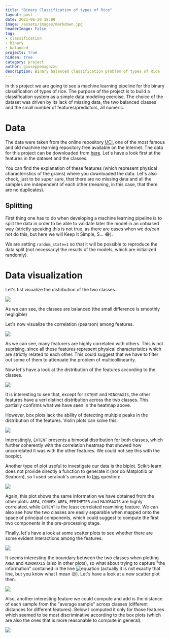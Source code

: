 ```yaml
---
title: "Binary Classification of types of Rice"
layout: post
date: 2021-06-26 18:09
image: /assets/images/markdown.jpg
headerImage: False
tag:
- classification
- binary
- balanced
projects: true
hidden: true
category: project
author: giuseppemagazzu
description: Binary balanced classification problem of types of Rice
---
```

In this project we are going to see a machine learning pipeline for the binary classification of types of rice. The purpose of the project is to build a classification system as a simple data modeling exercise. The choice of the dataset was driven by its lack of missing data, the two balanced classes and the small number of features/predictors, all numeric.
# Data
The data were taken from the online repository [UCI](https://archive.ics.uci.edu/ml/index.php), one of the most famous and old machine learning repository free available on the Internet. The data for this project can be downloaded from [here](https://archive.ics.uci.edu/ml/datasets/Rice+%28Cammeo+and+Osmancik%29). Let's have a look first at the features in the dataset and the classes.

<script src="https://gist.github.com/GiuseppeMagazzu/94d7588a745785327d2d7a5cd32473e0.js"></script>

<script src="https://gist.github.com/GiuseppeMagazzu/e70085d48b91414dad4fc7929e45aca5.js"></script>

You can find the explanation of these features (which represent physical characteristics of the grains) where you downloaded the data.
Let's also check, just to be super sure, that there are no missing data and all the samples are independent of each other (meaning, in this case, that there are no duplicates).

<script src="https://gist.github.com/GiuseppeMagazzu/4b1c39f3dac89601c1a5f9be7a54949f.js"></script>

## Splitting
First thing one has to do when developing a machine learning pipeline is to split the data in order to be able to validate later the model in an unbiased way (strictly speaking this is not true, as there are cases when we do/can not do this, but here we will Keep It Simple, S... 😂).

<script src="https://gist.github.com/GiuseppeMagazzu/fe1806a63b90d615346c4b6e3d5477e2.js"></script>

We are setting `random_state=1` so that it will be possible to reproduce the data split (not necessariyl the results of the models, which are initialized randomly).

# Data visualization
Let's fist visualize the distribution of the two classes.

<script src="https://gist.github.com/GiuseppeMagazzu/ea61f9e10b6e577b9ffdcbc3a861e968.js"></script>

<div class="center"><img src="https://raw.githubusercontent.com/GiuseppeMagazzu/GiuseppeMagazzu.github.io/master/assets/images/2021-06-26-RICE_project/class_distribution.png" /></div>

As we can see, the classes are balanced (the small difference is smoothly negligible)

Let's now visualize the correlation (pearson) among features.

<script src="https://gist.github.com/GiuseppeMagazzu/fb9ba10da62fb69d6d8864aa816d87ad.js"></script>

<div class="center"><img src="https://raw.githubusercontent.com/GiuseppeMagazzu/GiuseppeMagazzu.github.io/master/assets/images/2021-06-26-RICE_project/correlation_heatmap.png" /></div>

As we can see, many featurers are highly correlated with others. This is not suprising, since all these features represent physical characteristics which are strictly related to each other. This could suggest that we have to filter out some of them to attenuate the problem of multicollinearity.

Now let's have a look at the distribution of the features according to the classes.

<script src="https://gist.github.com/GiuseppeMagazzu/284af92da55bacdaf1a9bd6866a4fa47.js"></script>

<div class="center"><img src="https://raw.githubusercontent.com/GiuseppeMagazzu/GiuseppeMagazzu.github.io/master/assets/images/2021-06-26-RICE_project/boxplot.png" /></div>

It is interesting to see that, except for `EXTENT` and `MINORAXIS`, the other features have a veri distinct distribution across the two classes. This partially confirms what we have seen in the heatmap above.

However, box plots lack the ability of detecting multiple peaks in the distribution of the features. Violin plots can solve this:

<script src="https://gist.github.com/GiuseppeMagazzu/ad5c5b36fe754b36d6f8e293128af389.js"></script>

<div class="center"><img src="https://raw.githubusercontent.com/GiuseppeMagazzu/GiuseppeMagazzu.github.io/master/assets/images/2021-06-26-RICE_project/violinplot.png" /></div>

Interestingly, `EXTENT` presents a bimodal distribution for both classes, which further coherently with the correlation heatmap that showed how uncorrelated it was with the other features. We could not see this with the boxplot.

Another type of plot useful to investigate our data is the biplot. Scikit-learn does not provide directly a function to generate it (nor do Matplotlib or Seaborn), so I used seralouk's answer to [this](https://stackoverflow.com/questions/39216897/plot-pca-loadings-and-loading-in-biplot-in-sklearn-like-rs-autoplot) question:

<script src="https://gist.github.com/GiuseppeMagazzu/38f6688d0404ff2819baa1ba3c477e70.js"></script>

<div class="center"><img src="https://raw.githubusercontent.com/GiuseppeMagazzu/GiuseppeMagazzu.github.io/master/assets/images/2021-06-26-RICE_project/biplot.png" /></div>

Again, this plot shows the same information we have obtained from the other plots: `AREA`, `CONVEX_AREA`, `PERIMETER` and `MAJORAXIS` are highly correlated, while `EXTENT` is the least correlated reamining feature. We can also see how the two classes are easily separable when mapped onto the space of principal components, which could suggest to compute the first two components in the pre-processing stage.

Finally, let's have a look at some scatter plots to see whether there are some evident interactions among the features.

<script src="https://gist.github.com/GiuseppeMagazzu/c8ea5c55eee92da06a4c97c05e41efaa.js"></script>

<div class="center"><img src="https://raw.githubusercontent.com/GiuseppeMagazzu/GiuseppeMagazzu.github.io/master/assets/images/2021-06-26-RICE_project/scatterplot.png" /></div>

It seems interesting the boundary between the two classes when plotting `AREA` and `MINORAXIS` (also in other plots), so what about trying to capture "the information" contained in the line ![equation](http://latex.codecogs.com/png.latex?\Largey%3D%5Ctext%20%7B%20x) (actually it is not exactly that line, but you know what I mean 😉). Let's have a look at a new scatter plot then.

<script src="https://gist.github.com/GiuseppeMagazzu/d234bfa4e10e42e389af20255d239d56.js"></script>

<div class="center"><img src="https://raw.githubusercontent.com/GiuseppeMagazzu/GiuseppeMagazzu.github.io/master/assets/images/2021-06-26-RICE_project/scatterplot2.png" /></div>

Also, another interesting feature we could compute and add is the distance of each sample from the "average sample" across classes (different distances for different features). Below I computed it only for those features which seemed to be most discriminative according to the box plots (which are also the ones that is more reasonable to compute in general).

<script src="https://gist.github.com/GiuseppeMagazzu/5b69adf5abcea11016a251fd52198011.js"></script>

<div class="center"><img src="https://raw.githubusercontent.com/GiuseppeMagazzu/GiuseppeMagazzu.github.io/master/assets/images/2021-06-26-RICE_project/violinplot2.png" /></div>





